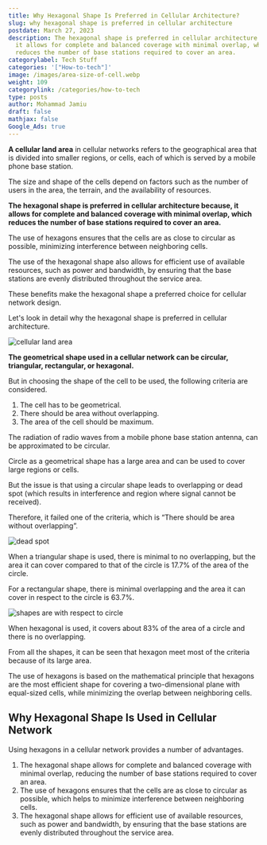 ```yaml
---
title: Why Hexagonal Shape Is Preferred in Cellular Architecture?
slug: why hexagonal shape is preferred in cellular architecture
postdate: March 27, 2023
description: The hexagonal shape is preferred in cellular architecture because,
  it allows for complete and balanced coverage with minimal overlap, which
  reduces the number of base stations required to cover an area.
categorylabel: Tech Stuff
categories: '["How-to-tech"]'
image: /images/area-size-of-cell.webp
weight: 109
categorylink: /categories/how-to-tech
type: posts
author: Mohammad Jamiu
draft: false
mathjax: false
Google_Ads: true
---
```

**A cellular land area** in cellular networks refers to the geographical area that is divided into smaller regions, or cells, each of which is served by a mobile phone base station. 

The size and shape of the cells depend on factors such as the number of users in the area, the terrain, and the availability of resources.

**The hexagonal shape is preferred in cellular architecture because, it allows for complete and balanced coverage with minimal overlap, which reduces the number of base stations required to cover an area.** 

The use of hexagons ensures that the cells are as close to circular as possible, minimizing interference between neighboring cells. 

The use of the hexagonal shape also allows for efficient use of available resources, such as power and bandwidth, by ensuring that the base stations are evenly distributed throughout the service area. 

These benefits make the hexagonal shape a preferred choice for cellular network design.

Let's look in detail why the hexagonal shape is preferred in cellular architecture.

![cellular land area](/images/cellular-land-areas.webp "cellular land area")

**The geometrical shape used in a cellular network can be circular, triangular, rectangular, or hexagonal.** 

But in choosing the shape of the cell to be used, the following criteria are considered.

1. The cell has to be geometrical.
2. There should be area without overlapping.
3. The area of the cell should be maximum.

The radiation of radio waves from a mobile phone base station antenna, can be approximated to be circular. 

Circle as a geometrical shape has a large area and can be used to cover large regions or cells. 

But the issue is that using a circular shape leads to overlapping or dead spot (which results in interference and region where signal cannot be received). 

Therefore, it failed one of the criteria, which is “There should be area without overlapping”.

![dead spot](/images/circle-dead-spot.webp "dead spot")

When a triangular shape is used, there is minimal to no overlapping, but the area it can cover compared to that of the circle is 17.7% of the area of the circle.

For a rectangular shape, there is minimal overlapping and the area it can cover in respect to the circle is 63.7%.

![shapes are with respect to circle](/images/area-size-of-cell.webp "shapes are with respect to circle")

When hexagonal is used, it covers about 83% of the area of a circle and there is no overlapping.

From all the shapes, it can be seen that hexagon meet most of the criteria because of its large area.

The use of hexagons is based on the mathematical principle that hexagons are the most efficient shape for covering a two-dimensional plane with equal-sized cells, while minimizing the overlap between neighboring cells.

## Why Hexagonal Shape Is Used in Cellular Network

Using hexagons in a cellular network provides a number of advantages. 

1. The hexagonal shape allows for complete and balanced coverage with minimal overlap, reducing the number of base stations required to cover an area. 
2. The use of hexagons ensures that the cells are as close to circular as possible, which helps to minimize interference between neighboring cells. 
3. The hexagonal shape allows for efficient use of available resources, such as power and bandwidth, by ensuring that the base stations are evenly distributed throughout the service area.